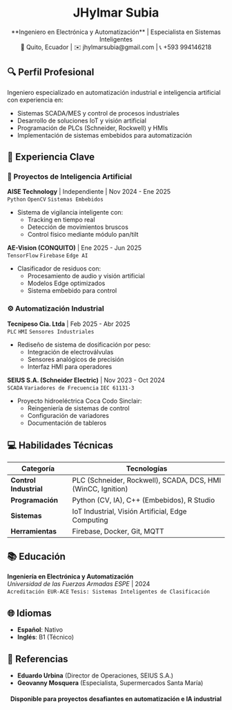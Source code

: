 # <div align="center">JHylmar Subia</div>
<div align="center">**Ingeniero en Electrónica y Automatización** | Especialista en Sistemas Inteligentes</div>

<div align="center">
📍 Quito, Ecuador | ✉️ jhylmarsubia@gmail.com | 📞 +593 994146218  
</div>

## 🔍 **Perfil Profesional**
Ingeniero especializado en automatización industrial e inteligencia artificial con experiencia en:
- Sistemas SCADA/MES y control de procesos industriales
- Desarrollo de soluciones IoT y visión artificial
- Programación de PLCs (Schneider, Rockwell) y HMIs
- Implementación de sistemas embebidos para automatización

## 🚀 **Experiencia Clave**

### **🧠 Proyectos de Inteligencia Artificial**
**AISE Technology** | Independiente | Nov 2024 - Ene 2025  
`Python` `OpenCV` `Sistemas Embebidos`  
- Sistema de vigilancia inteligente con:
  - Tracking en tiempo real
  - Detección de movimientos bruscos
  - Control físico mediante módulo pan/tilt

**AE-Vision (CONQUITO)** | Ene 2025 - Jun 2025  
`TensorFlow` `Firebase` `Edge AI`  
- Clasificador de residuos con:
  - Procesamiento de audio y visión artificial
  - Modelos Edge optimizados
  - Sistema embebido para control

### ⚙️ **Automatización Industrial**
**Tecnipeso Cia. Ltda** | Feb 2025 - Abr 2025  
`PLC` `HMI` `Sensores Industriales`  
- Rediseño de sistema de dosificación por peso:
  - Integración de electroválvulas
  - Sensores analógicos de precisión
  - Interfaz HMI para operadores

**SEIUS S.A. (Schneider Electric)** | Nov 2023 - Oct 2024  
`SCADA` `Variadores de Frecuencia` `IEC 61131-3`  
- Proyecto hidroeléctrica Coca Codo Sinclair:
  - Reingeniería de sistemas de control
  - Configuración de variadores
  - Documentación de tableros

## 💻 **Habilidades Técnicas**

| **Categoría**       | **Tecnologías**                                      |
|---------------------|------------------------------------------------------|
| **Control Industrial** | PLC (Schneider, Rockwell), SCADA, DCS, HMI (WinCC, Ignition) |
| **Programación**    | Python (CV, IA), C++ (Embebidos), R Studio           |
| **Sistemas**        | IoT Industrial, Visión Artificial, Edge Computing    |
| **Herramientas**    | Firebase, Docker, Git, MQTT                          |

## 📚 **Educación**
**Ingeniería en Electrónica y Automatización**  
*Universidad de las Fuerzas Armadas ESPE* | 2024  
`Acreditación EUR-ACE` `Tesis: Sistemas Inteligentes de Clasificación`

## 🌐 **Idiomas**
- **Español**: Nativo
- **Inglés**: B1 (Técnico)

## 📌 **Referencias**
- **Eduardo Urbina** (Director de Operaciones, SEIUS S.A.)
- **Geovanny Mosquera** (Especialista, Supermercados Santa María)

<div align="center" style="margin-top: 20px;">
  <strong>Disponible para proyectos desafiantes en automatización e IA industrial</strong>
</div>
